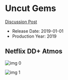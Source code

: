 # Uncut Gems

[Discussion Post](https://www.avsforum.com/threads/bass-eq-for-filtered-movies.2995212/post-59179002)

* Release Date: 2019-01-01
* Production Year: 2019

## Netflix DD+ Atmos

![img 0](https://i.imgur.com/se001ka.jpg)

![img 1](https://i.imgur.com/aRI8YpG.jpg)

